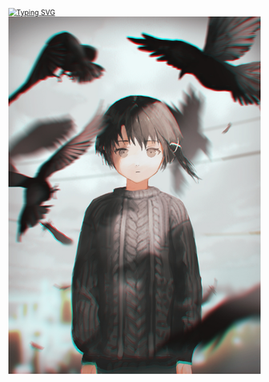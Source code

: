 [![Typing SVG](https://readme-typing-svg.demolab.com?font=Fira+Code&pause=1000&color=4700F7&random=false&width=435&lines=Hello+Lain;%E6%97%A0%E8%AE%BA%E5%9C%A8%E5%93%AA%EF%BC%8C%E4%BA%BA%E4%B8%8E%E4%BA%BA%E9%83%BD%E5%BD%BC%E6%AD%A4%E7%9B%B8%E8%BF%9E)](https://git.io/typing-svg)
![image](https://github.com/Blackcat-love/Blackcat-love/blob/main/assets/images/lain.jpg)









